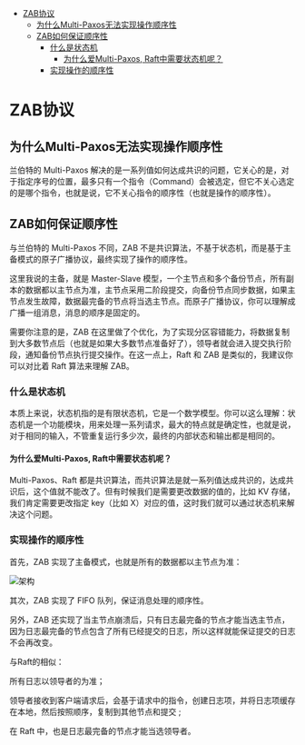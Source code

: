 
<!--toc:start-->
- [ZAB协议](#zab协议)
  - [为什么Multi-Paxos无法实现操作顺序性](#为什么multi-paxos无法实现操作顺序性)
  - [ZAB如何保证顺序性](#zab如何保证顺序性)
    - [什么是状态机](#什么是状态机)
      - [为什么爱Multi-Paxos, Raft中需要状态机呢？](#为什么爱multi-paxos-raft中需要状态机呢)
    - [实现操作的顺序性](#实现操作的顺序性)
<!--toc:end-->
# ZAB协议

## 为什么Multi-Paxos无法实现操作顺序性
兰伯特的 Multi-Paxos 解决的是一系列值如何达成共识的问题，它关心的是，对于指定序号的位置，最多只有一个指令（Command）会被选定，但它不关心选定的是哪个指令，也就是说，它不关心指令的顺序性（也就是操作的顺序性）。

## ZAB如何保证顺序性
与兰伯特的 Multi-Paxos 不同，ZAB 不是共识算法，不基于状态机，而是基于主备模式的原子广播协议，最终实现了操作的顺序性。

这里我说的主备，就是 Master-Slave 模型，一个主节点和多个备份节点，所有副本的数据都以主节点为准，主节点采用二阶段提交，向备份节点同步数据，如果主节点发生故障，数据最完备的节点将当选主节点。而原子广播协议，你可以理解成广播一组消息，消息的顺序是固定的。

需要你注意的是，ZAB 在这里做了个优化，为了实现分区容错能力，将数据复制到大多数节点后（也就是如果大多数节点准备好了），领导者就会进入提交执行阶段，通知备份节点执行提交操作。在这一点上，Raft 和 ZAB 是类似的，我建议你可以对比着 Raft 算法来理解 ZAB。

### 什么是状态机
本质上来说，状态机指的是有限状态机，它是一个数学模型。你可以这么理解：状态机是一个功能模块，用来处理一系列请求，最大的特点就是确定性，也就是说，对于相同的输入，不管重复运行多少次，最终的内部状态和输出都是相同的。

#### 为什么爱Multi-Paxos, Raft中需要状态机呢？
Multi-Paxos、Raft 都是共识算法，而共识算法是就一系列值达成共识的，达成共识后，这个值就不能改了。但有时候我们是需要更改数据的值的，比如 KV 存储，我们肯定需要更改指定 key（比如 X）对应的值，这时我们就可以通过状态机来解决这个问题。

### 实现操作的顺序性
首先，ZAB 实现了主备模式，也就是所有的数据都以主节点为准：

![架构](../../Pictures/Screenshots/Screenshot_2024-08-24-11-46-34_3840x1080.png)

其次，ZAB 实现了 FIFO 队列，保证消息处理的顺序性。

另外，ZAB 还实现了当主节点崩溃后，只有日志最完备的节点才能当选主节点，因为日志最完备的节点包含了所有已经提交的日志，所以这样就能保证提交的日志不会再改变。

与Raft的相似：

所有日志以领导者的为准；

领导者接收到客户端请求后，会基于请求中的指令，创建日志项，并将日志项缓存在本地，然后按照顺序，复制到其他节点和提交 ;

在 Raft 中，也是日志最完备的节点才能当选领导者。
